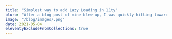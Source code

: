 ```yaml
---
title: "Simplest way to add Lazy Loading in 11ty"
blurb: "After a blog post of mine blew up, I was quickly hitting towards Netlify's bandwidth limits. Lazy Loading images is an easy solution to decrease your bandwidth usage."
image: "/blog/images/.png"
date: 2021-05-04
eleventyExcludeFromCollections: true
---
```





